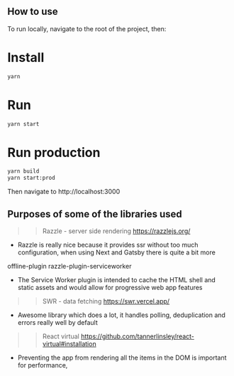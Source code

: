 ## How to use

To run locally, navigate to the root of the project, then:

# Install

```bash
yarn
```

# Run

```bash
yarn start
```

# Run production

```bash
yarn build
yarn start:prod
```

Then navigate to http://localhost:3000

## Purposes of some of the libraries used

> > Razzle - server side rendering https://razzlejs.org/

- Razzle is really nice because it provides ssr without too much configuration, when using Next and Gatsby there is quite a bit more

offline-plugin
razzle-plugin-serviceworker

- The Service Worker plugin is intended to cache the HTML shell and static assets and would allow for progressive web app features

> > SWR - data fetching https://swr.vercel.app/

- Awesome library which does a lot, it handles polling, deduplication and errors really well by default

> > React virtual https://github.com/tannerlinsley/react-virtual#installation

- Preventing the app from rendering all the items in the DOM is important for performance,
